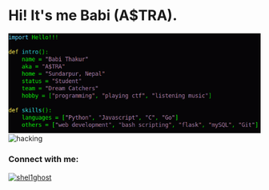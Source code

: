 <h1>Hi! It's me Babi (A$TRA).</h1>
<img src="info.png" width=840 5eight=300 align="center" />
<img alt="hacking" width=200 align="center" src="https://i.pinimg.com/originals/d7/24/5d/d7245da82c095134925a2bfeb87de316.gif" />
<h3 align="left">Connect with me:</h3>
<p align="left">
<a href="https://www.linkedin.com/in/babithakur" target="blank"><img align="center" src="https://raw.githubusercontent.com/rahuldkjain/github-profile-readme-generator/master/src/images/icons/Social/linked-in-alt.svg" alt="shel1ghost" height="30" width="40" /></a>
</p>

